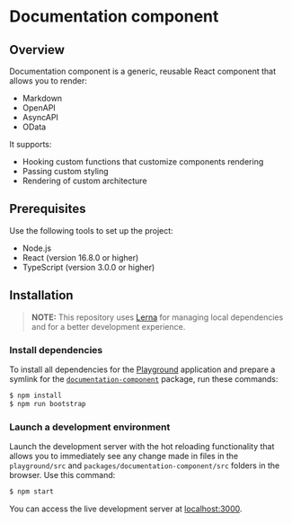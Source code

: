 # Documentation component

## Overview

Documentation component is a generic, reusable React component that allows you to render:
- Markdown
- OpenAPI
- AsyncAPI
- OData

It supports:
- Hooking custom functions that customize components rendering
- Passing custom styling
- Rendering of custom architecture

## Prerequisites

Use the following tools to set up the project:

* Node.js
* React (version 16.8.0 or higher)
* TypeScript (version 3.0.0 or higher)

## Installation

> **NOTE:** This repository uses [Lerna](https://github.com/lerna/lerna) for managing local dependencies and for a better development experience.

### Install dependencies

To install all dependencies for the [Playground](./playground) application and prepare a symlink for the [`documentation-component`](./packages/documentation-component) package, run these commands:

``` sh
$ npm install
$ npm run bootstrap
```

### Launch a development environment

Launch the development server with the hot reloading functionality that allows you to immediately see any change made in files in the `playground/src` and `packages/documentation-component/src` folders in the browser. Use this command:

``` sh
$ npm start
```

You can access the live development server at [localhost:3000](http://localhost:3000/).
